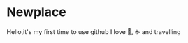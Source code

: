 Newplace
========

Hello,it's my first time to use github
I love :basketball:, :coffee: and travelling
